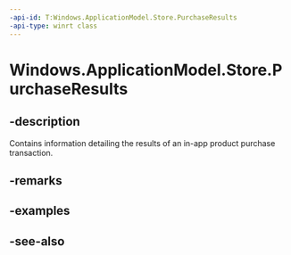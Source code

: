 ```yaml
---
-api-id: T:Windows.ApplicationModel.Store.PurchaseResults
-api-type: winrt class
---
```


<!-- Class syntax.
public class PurchaseResults : Windows.ApplicationModel.Store.IPurchaseResults
-->

# Windows.ApplicationModel.Store.PurchaseResults

## -description
Contains information detailing the results of an in-app product purchase transaction.

## -remarks

## -examples

## -see-also
